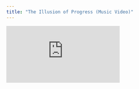 ```yaml
---
title: "The Illusion of Progress (Music Video)"
---
```


<div class="video">
  <iframe src="https://www.youtube.com/embed/3Mm-htQBVhU" frameborder="0" allow="accelerometer; autoplay; clipboard-write; encrypted-media; gyroscope; picture-in-picture" allowfullscreen></iframe>
</div>